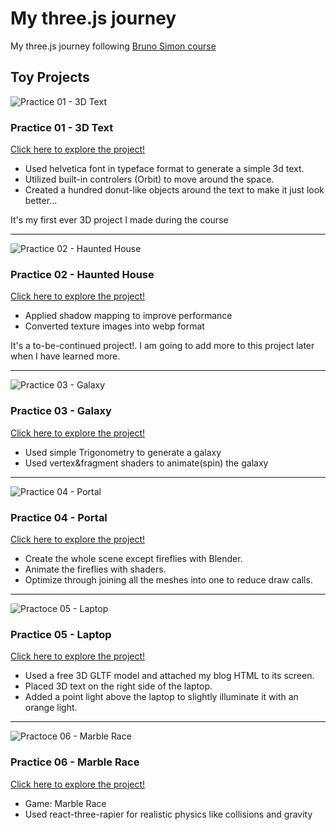# My three.js journey

My three.js journey following [Bruno Simon course](https://threejs-journey.com)

## Toy Projects

![Practice 01 - 3D Text](https://github.com/jeheecheon/threejs-journey/assets/62019774/cc586568-d4d7-47fc-929e-07a280f90cc0)

### Practice 01 - 3D Text

[Click here to explore the project!](https://jeheecheon.github.io/threejs-journey/practice-01-3d-text)

- Used helvetica font in typeface format to generate a simple 3d text.
- Utilized built-in controlers (Orbit) to move around the space.
- Created a hundred donut-like objects around the text to make it just look better...

It's my first ever 3D project I made during the course

---

![Practice 02 - Haunted House](https://github.com/jeheecheon/threejs-journey/assets/62019774/b099efa5-5c7b-4622-aa08-2658e18527e4)

### Practice 02 - Haunted House

[Click here to explore the project!](https://jeheecheon.github.io/threejs-journey/practice-02-haunted-house)

- Applied shadow mapping to improve performance
- Converted texture images into webp format

It's a to-be-continued project!. I am going to add more to this project later when I have learned more.

---

![Practice 03 - Galaxy](https://github.com/user-attachments/assets/3e570e72-7c01-4521-a19f-4f1872e4cd78)

### Practice 03 - Galaxy

[Click here to explore the project!](https://jeheecheon.github.io/threejs-journey/practice-03-galaxy)

- Used simple Trigonometry to generate a galaxy
- Used vertex&fragment shaders to animate(spin) the galaxy

---

![Practice 04 - Portal](https://github.com/user-attachments/assets/0f804948-fbd1-430d-aa6f-baccadf2f78d)

### Practice 04 - Portal

[Click here to explore the project!](https://jeheecheon.github.io/threejs-journey/practice-04-portal)

- Create the whole scene except fireflies with Blender.
- Animate the fireflies with shaders.
- Optimize through joining all the meshes into one to reduce draw calls.

---

![Practoce 05 - Laptop](https://github.com/user-attachments/assets/833bbe05-4e38-49b8-ac25-990def8c8000)

### Practice 05 - Laptop

[Click here to explore the project!](https://jeheecheon.github.io/threejs-journey/practice-05-laptop)

- Used a free 3D GLTF model and attached my blog HTML to its screen.
- Placed 3D text on the right side of the laptop.
- Added a point light above the laptop to slightly illuminate it with an orange light.

---

![Practoce 06 - Marble Race](https://github.com/user-attachments/assets/d3f97829-2b9d-4be8-9e23-bdefb5e76ae3)

### Practice 06 - Marble Race

[Click here to explore the project!](https://jeheecheon.github.io/threejs-journey/practice-06-marble-race)

- Game: Marble Race
- Used react-three-rapier for realistic physics like collisions and gravity
